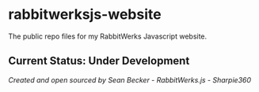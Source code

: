 # rabbitwerksjs-website
The public repo files for my RabbitWerks Javascript website.

Current Status: **Under Development**
-----
*Created and open sourced by Sean Becker - RabbitWerks.js - Sharpie360*
